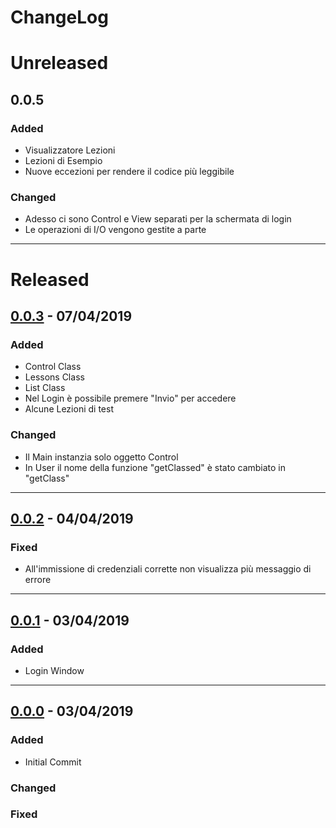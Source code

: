# ChangeLog

# Unreleased

## 0.0.5

### Added
+ Visualizzatore Lezioni
+ Lezioni di Esempio
+ Nuove eccezioni per rendere il codice più leggibile

### Changed
+ Adesso ci sono Control e View separati per la schermata di login
+ Le operazioni di I/O vengono gestite a parte

---

# Released

## [0.0.3](https://github.com/SartoRiccardo/lezioniAllaPari/commit/4c0bf5b15edc1242cefdd05be8c5dd2e072fce48) - 07/04/2019

### Added
+ Control Class
+ Lessons Class
+ List Class
+ Nel Login è possibile premere "Invio" per accedere
+ Alcune Lezioni di test

### Changed
+ Il Main instanzia solo oggetto Control
+ In User il nome della funzione "getClassed" è stato cambiato in "getClass"

---

## [0.0.2](https://github.com/SartoRiccardo/lezioniAllaPari/commit/d1dacbfbc57f7b517aa22784a29b25859c454ea9) - 04/04/2019

### Fixed
+ All'immissione di credenziali corrette non visualizza più messaggio di errore

---

## [0.0.1](https://github.com/SartoRiccardo/lezioniAllaPari/commit/5cb9ab82a2b3bd449968b7bb0c98233305dcbf4a) - 03/04/2019

### Added
+ Login Window

---

## [0.0.0](https://github.com/SartoRiccardo/lezioniAllaPari/commit/90f5b28766a8f76a66e93b49c3ea256a1e57178a) - 03/04/2019

### Added
+ Initial Commit

### Changed

### Fixed
